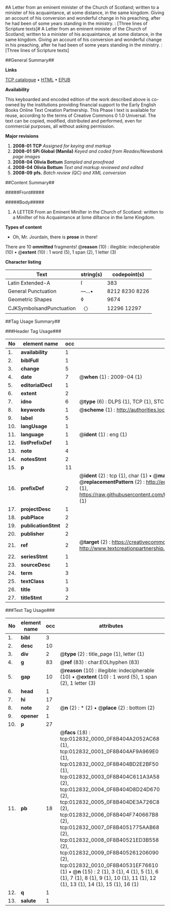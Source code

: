 #A Letter from an eminent minister of the Church of Scotland; written to a minister of his acquaintance, at some distance, in the same kingdom. Giving an account of his conversion and wonderful change in his preaching, after he had been of some years standing in the ministry. : [Three lines of Scripture texts]#
A Letter from an eminent minister of the Church of Scotland; written to a minister of his acquaintance, at some distance, in the same kingdom. Giving an account of his conversion and wonderful change in his preaching, after he had been of some years standing in the ministry. : [Three lines of Scripture texts]

##General Summary##

**Links**

[TCP catalogue](http://www.ota.ox.ac.uk/tcp/)  • 
[HTML](http://tei.it.ox.ac.uk/tcp/Texts-HTML/free/N10/N10102.html)  • 
[EPUB](http://tei.it.ox.ac.uk/tcp/Texts-EPUB/free/N10/N10102.epub)

**Availability**

This keyboarded and encoded edition of the
	       work described above is co-owned by the institutions
	       providing financial support to the Early English Books
	       Online Text Creation Partnership. This Phase I text is
	       available for reuse, according to the terms of Creative
	       Commons 0 1.0 Universal. The text can be copied,
	       modified, distributed and performed, even for
	       commercial purposes, all without asking permission.

**Major revisions**

1. __2008-01__ __TCP__ *Assigned for keying and markup*
1. __2008-01__ __SPi Global (Manila)__ *Keyed and coded from Readex/Newsbank page images*
1. __2008-04__ __Olivia Bottum__ *Sampled and proofread*
1. __2008-04__ __Olivia Bottum__ *Text and markup reviewed and edited*
1. __2008-09__ __pfs.__ *Batch review (QC) and XML conversion*

##Content Summary##

#####Front#####

#####Body#####

1. A LETTER From an Eminent Miniſter in the Church of Scotland: written to a Miniſter of his Acquaintance at ſome diſtance in the ſame Kingdom.

**Types of content**

  * Oh, Mr. Jourdain, there is **prose** in there!

There are 10 **ommitted** fragments! 
 @__reason__ (10) : illegible: indecipherable (10)  •  @__extent__ (10) : 1 word (5), 1 span (2), 1 letter (3)

**Character listing**


|Text|string(s)|codepoint(s)|
|---|---|---|
|Latin Extended-A|ſ|383|
|General Punctuation|—…•|8212 8230 8226|
|Geometric Shapes|◊|9674|
|CJKSymbolsandPunctuation|〈〉|12296 12297|

##Tag Usage Summary##

###Header Tag Usage###

|No|element name|occ|attributes|
|---|---|---|---|
|1.|__availability__|1||
|2.|__biblFull__|1||
|3.|__change__|5||
|4.|__date__|7| @__when__ (1) : 2009-04 (1)|
|5.|__editorialDecl__|1||
|6.|__extent__|2||
|7.|__idno__|6| @__type__ (6) : DLPS (1), TCP (1), STC (1), NOTIS (1), IMAGE-SET (1), EVANS-CITATION (1)|
|8.|__keywords__|1| @__scheme__ (1) : http://authorities.loc.gov/ (1)|
|9.|__label__|5||
|10.|__langUsage__|1||
|11.|__language__|1| @__ident__ (1) : eng (1)|
|12.|__listPrefixDef__|1||
|13.|__note__|4||
|14.|__notesStmt__|2||
|15.|__p__|11||
|16.|__prefixDef__|2| @__ident__ (2) : tcp (1), char (1)  •  @__matchPattern__ (2) : ([0-9\-]+):([0-9IVX]+) (1), (.+) (1)  •  @__replacementPattern__ (2) : http://eebo.chadwyck.com/downloadtiff?vid=$1&page=$2 (1), https://raw.githubusercontent.com/textcreationpartnership/Texts/master/tcpchars.xml#$1 (1)|
|17.|__projectDesc__|1||
|18.|__pubPlace__|2||
|19.|__publicationStmt__|2||
|20.|__publisher__|2||
|21.|__ref__|2| @__target__ (2) : https://creativecommons.org/publicdomain/zero/1.0/ (1), http://www.textcreationpartnership.org/docs/. (1)|
|22.|__seriesStmt__|1||
|23.|__sourceDesc__|1||
|24.|__term__|3||
|25.|__textClass__|1||
|26.|__title__|3||
|27.|__titleStmt__|2||


###Text Tag Usage###

|No|element name|occ|attributes|
|---|---|---|---|
|1.|__bibl__|3||
|2.|__desc__|10||
|3.|__div__|2| @__type__ (2) : title_page (1), letter (1)|
|4.|__g__|83| @__ref__ (83) : char:EOLhyphen (83)|
|5.|__gap__|10| @__reason__ (10) : illegible: indecipherable (10)  •  @__extent__ (10) : 1 word (5), 1 span (2), 1 letter (3)|
|6.|__head__|1||
|7.|__hi__|17||
|8.|__note__|2| @__n__ (2) : * (2)  •  @__place__ (2) : bottom (2)|
|9.|__opener__|1||
|10.|__p__|27||
|11.|__pb__|18| @__facs__ (18) : tcp:012832_0000_0F8B404A2052AC68 (1), tcp:012832_0001_0F8B404AF9A969E0 (1), tcp:012832_0002_0F8B404BD2E2BF50 (1), tcp:012832_0003_0F8B404C611A3A58 (2), tcp:012832_0004_0F8B404D8D24D670 (2), tcp:012832_0005_0F8B404DE3A726C8 (2), tcp:012832_0006_0F8B404F740667B8 (2), tcp:012832_0007_0F8B4051775AAB68 (2), tcp:012832_0008_0F8B40521ED3B558 (2), tcp:012832_0009_0F8B405261206090 (2), tcp:012832_0010_0F8B40531EF76610 (1)  •  @__n__ (15) : 2 (1), 3 (1), 4 (1), 5 (1), 6 (1), 7 (1), 8 (1), 9 (1), 10 (1), 11 (1), 12 (1), 13 (1), 14 (1), 15 (1), 16 (1)|
|12.|__q__|1||
|13.|__salute__|1||
